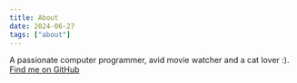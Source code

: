```yaml
---
title: About
date: 2024-06-27
tags: ["about"]
---
```



A passionate computer programmer, avid movie watcher and a cat lover :). [Find me on GitHub](https://github.com/bhimsen92)

